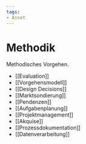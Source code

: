 ```yaml
---
tags:
- Asset
---
```

# Methodik

Methodisches Vorgehen.

* [[Evaluation]]
* [[Vorgehensmodell]]
* [[Design Decisions]]
* [[Marktsondierung]]
* [[Pendenzen]]
* [[Aufgabenplanung]]
* [[Projektmanagement]]
* [[Akquise]]
* [[Prozessdokumentation]]
* [[Datenverarbeitung]]
